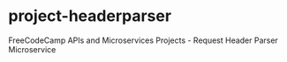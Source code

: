 # project-headerparser
 FreeCodeCamp APIs and Microservices Projects - Request Header Parser Microservice
